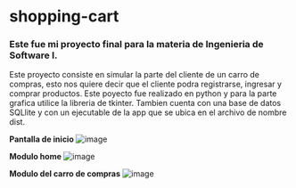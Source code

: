 # shopping-cart 

### Este fue mi proyecto final para la materia de Ingenieria de Software I.

Este proyecto consiste en simular la parte del cliente de un carro de compras, esto nos quiere decir que el cliente podra registrarse, ingresar y comprar productos. Este poyecto fue realizado en python y para la parte grafica utilice la libreria de tkinter. Tambien cuenta con una base de datos SQLlite y con un ejecutable de la app que se ubica en el archivo de nombre dist.

**Pantalla de inicio**
![image](https://github.com/crisjmez/shopping-cart/assets/102253311/4efa8b4a-6a83-4218-9bd3-1619605c5e1e)

**Modulo home**
![image](https://github.com/crisjmez/shopping-cart/assets/102253311/06d164eb-020d-41dc-bf02-1e832451b489)

**Modulo del carro de compras**
![image](https://github.com/crisjmez/shopping-cart/assets/102253311/cf6fcf75-b698-4600-ae73-1784297444cf)





